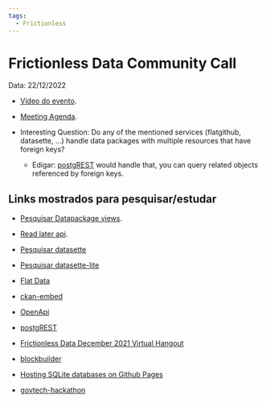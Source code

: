 ```yaml
---
tags:
  - Frictionless
---
```


# Frictionless Data Community Call

Data: 22/12/2022

- [Vídeo do evento]().

- [Meeting Agenda](https://docs.google.com/document/d/1chRTxCTo-_HIfCdGv5ApmR2PObk_ISf1Vt-vRTBbMFM/edit).



- Interesting Question: Do any of the mentioned services (flatgithub, datasette, …) handle data packages with multiple resources that have foreign keys?
  - Edigar: [postgREST](https://postgrest.org/en/stable/) would handle that, you can query related objects referenced by foreign keys.

## Links mostrados para pesquisar/estudar

- [Pesquisar Datapackage views](https://github.com/datopian/datapackage-views-js).

- [Read later api](https://github.com/datalets/daats).

- [Pesquisar datasette](https://datasette.io/)

- [Pesquisar datasette-lite](https://github.com/simonw/datasette-lite)

- [Flat Data](https://githubnext.com/projects/flat-data)

- [ckan-embed](https://github.com/opendata-swiss/ckan-embed)

- [OpenApi](https://www.openapis.org/)

- [postgREST](https://postgrest.org/en/stable/)

- [Frictionless Data December 2021 Virtual Hangout](https://frictionlessdata.io/blog/2021/12/17/december-community-call/#other-agenda-items-from-our-hangout)

- [blockbuilder](https://blockbuilder.org/)

- [Hosting SQLite databases on Github Pages](https://phiresky.github.io/blog/2021/hosting-sqlite-databases-on-github-pages/)

- [govtech-hackathon](https://opendata.ch/events/govtech-hackathon/)
